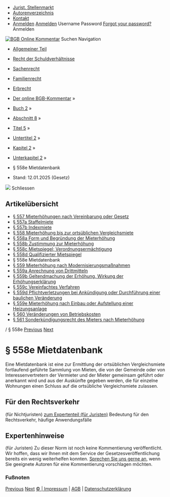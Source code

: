   * [Jurist. Stellenmarkt](https://bgb.kommentar.de/Buch-2/Abschnitt-8/Titel-5/Untertitel-2/Kapitel-2/Unterkapitel-2/</job-board> "Jurist. Stellenmarkt")
  * [Autorenverzeichnis](https://bgb.kommentar.de/Buch-2/Abschnitt-8/Titel-5/Untertitel-2/Kapitel-2/Unterkapitel-2/</Autorenverzeichnis> "Autorenverzeichnis")
  * [Kontakt](https://bgb.kommentar.de/Buch-2/Abschnitt-8/Titel-5/Untertitel-2/Kapitel-2/Unterkapitel-2/</Kontakt>)
  * [Anmelden](https://bgb.kommentar.de/Buch-2/Abschnitt-8/Titel-5/Untertitel-2/Kapitel-2/Unterkapitel-2/<#login> "show login form") [Anmelden](https://bgb.kommentar.de/Buch-2/Abschnitt-8/Titel-5/Untertitel-2/Kapitel-2/Unterkapitel-2/<#> "hide login form") Username Password
[Forgot your password?](https://bgb.kommentar.de/Buch-2/Abschnitt-8/Titel-5/Untertitel-2/Kapitel-2/Unterkapitel-2/</user/forgotpassword>) Anmelden 


[![BGB Online Kommentar](https://bgb.kommentar.de/extension/bgb/design/bgb/images/logo.png)](https://bgb.kommentar.de/Buch-2/Abschnitt-8/Titel-5/Untertitel-2/Kapitel-2/Unterkapitel-2/</> "BGB Online Kommentar")
Suchen
Navigation
  * [Allgemeiner Teil](https://bgb.kommentar.de/Buch-2/Abschnitt-8/Titel-5/Untertitel-2/Kapitel-2/Unterkapitel-2/</Buch-1>)
  * [Recht der Schuldverhältnisse](https://bgb.kommentar.de/Buch-2/Abschnitt-8/Titel-5/Untertitel-2/Kapitel-2/Unterkapitel-2/</Buch-2>)
  * [Sachenrecht](https://bgb.kommentar.de/Buch-2/Abschnitt-8/Titel-5/Untertitel-2/Kapitel-2/Unterkapitel-2/</Buch-3>)
  * [Familienrecht](https://bgb.kommentar.de/Buch-2/Abschnitt-8/Titel-5/Untertitel-2/Kapitel-2/Unterkapitel-2/</Buch-4>)
  * [Erbrecht](https://bgb.kommentar.de/Buch-2/Abschnitt-8/Titel-5/Untertitel-2/Kapitel-2/Unterkapitel-2/</Buch-5>)


  * [Der online BGB-Kommentar](https://bgb.kommentar.de/Buch-2/Abschnitt-8/Titel-5/Untertitel-2/Kapitel-2/Unterkapitel-2/</>) »
  * [Buch 2](https://bgb.kommentar.de/Buch-2/Abschnitt-8/Titel-5/Untertitel-2/Kapitel-2/Unterkapitel-2/</Buch-2>) »
  * [Abschnitt 8](https://bgb.kommentar.de/Buch-2/Abschnitt-8/Titel-5/Untertitel-2/Kapitel-2/Unterkapitel-2/</Buch-2/Abschnitt-8>) »
  * [Titel 5](https://bgb.kommentar.de/Buch-2/Abschnitt-8/Titel-5/Untertitel-2/Kapitel-2/Unterkapitel-2/</Buch-2/Abschnitt-8/Titel-5>) »
  * [Untertitel 2](https://bgb.kommentar.de/Buch-2/Abschnitt-8/Titel-5/Untertitel-2/Kapitel-2/Unterkapitel-2/</Buch-2/Abschnitt-8/Titel-5/Untertitel-2>) »
  * [Kapitel 2](https://bgb.kommentar.de/Buch-2/Abschnitt-8/Titel-5/Untertitel-2/Kapitel-2/Unterkapitel-2/</Buch-2/Abschnitt-8/Titel-5/Untertitel-2/Kapitel-2>) »
  * [Unterkapitel 2](https://bgb.kommentar.de/Buch-2/Abschnitt-8/Titel-5/Untertitel-2/Kapitel-2/Unterkapitel-2/</Buch-2/Abschnitt-8/Titel-5/Untertitel-2/Kapitel-2/Unterkapitel-2>) »
  * § 558e Mietdatenbank 
  * Stand: 12.01.2025 (Gesetz) 


![](https://vg01.met.vgwort.de/na/1c9909529ead4f509072c06d9081a7d5)
Schliessen 
## Artikelübersicht
  * [ § 557 Mieterhöhungen nach Vereinbarung oder Gesetz ](https://bgb.kommentar.de/Buch-2/Abschnitt-8/Titel-5/Untertitel-2/Kapitel-2/Unterkapitel-2/</Buch-2/Abschnitt-8/Titel-5/Untertitel-2/Kapitel-2/Unterkapitel-2/Mieterhoehungen-nach-Vereinbarung-oder-Gesetz>)
  * [ § 557a Staffelmiete ](https://bgb.kommentar.de/Buch-2/Abschnitt-8/Titel-5/Untertitel-2/Kapitel-2/Unterkapitel-2/</Buch-2/Abschnitt-8/Titel-5/Untertitel-2/Kapitel-2/Unterkapitel-2/Staffelmiete>)
  * [ § 557b Indexmiete ](https://bgb.kommentar.de/Buch-2/Abschnitt-8/Titel-5/Untertitel-2/Kapitel-2/Unterkapitel-2/</Buch-2/Abschnitt-8/Titel-5/Untertitel-2/Kapitel-2/Unterkapitel-2/Indexmiete>)
  * [ § 558 Mieterhöhung bis zur ortsüblichen Vergleichsmiete ](https://bgb.kommentar.de/Buch-2/Abschnitt-8/Titel-5/Untertitel-2/Kapitel-2/Unterkapitel-2/</Buch-2/Abschnitt-8/Titel-5/Untertitel-2/Kapitel-2/Unterkapitel-2/Mieterhoehung-bis-zur-ortsueblichen-Vergleichsmiete>)
  * [ § 558a Form und Begründung der Mieterhöhung ](https://bgb.kommentar.de/Buch-2/Abschnitt-8/Titel-5/Untertitel-2/Kapitel-2/Unterkapitel-2/</Buch-2/Abschnitt-8/Titel-5/Untertitel-2/Kapitel-2/Unterkapitel-2/Form-und-Begruendung-der-Mieterhoehung>)
  * [ § 558b Zustimmung zur Mieterhöhung ](https://bgb.kommentar.de/Buch-2/Abschnitt-8/Titel-5/Untertitel-2/Kapitel-2/Unterkapitel-2/</Buch-2/Abschnitt-8/Titel-5/Untertitel-2/Kapitel-2/Unterkapitel-2/Zustimmung-zur-Mieterhoehung>)
  * [ § 558c Mietspiegel; Verordnungsermächtigung ](https://bgb.kommentar.de/Buch-2/Abschnitt-8/Titel-5/Untertitel-2/Kapitel-2/Unterkapitel-2/</Buch-2/Abschnitt-8/Titel-5/Untertitel-2/Kapitel-2/Unterkapitel-2/Mietspiegel-Verordnungsermaechtigung>)
  * [ § 558d Qualifizierter Mietspiegel ](https://bgb.kommentar.de/Buch-2/Abschnitt-8/Titel-5/Untertitel-2/Kapitel-2/Unterkapitel-2/</Buch-2/Abschnitt-8/Titel-5/Untertitel-2/Kapitel-2/Unterkapitel-2/Qualifizierter-Mietspiegel>)
  * § 558e Mietdatenbank 
  * [ § 559 Mieterhöhung nach Modernisierungsmaßnahmen ](https://bgb.kommentar.de/Buch-2/Abschnitt-8/Titel-5/Untertitel-2/Kapitel-2/Unterkapitel-2/</Buch-2/Abschnitt-8/Titel-5/Untertitel-2/Kapitel-2/Unterkapitel-2/Mieterhoehung-nach-Modernisierungsmassnahmen>)
  * [ § 559a Anrechnung von Drittmitteln ](https://bgb.kommentar.de/Buch-2/Abschnitt-8/Titel-5/Untertitel-2/Kapitel-2/Unterkapitel-2/</Buch-2/Abschnitt-8/Titel-5/Untertitel-2/Kapitel-2/Unterkapitel-2/Anrechnung-von-Drittmitteln>)
  * [ § 559b Geltendmachung der Erhöhung, Wirkung der Erhöhungserklärung ](https://bgb.kommentar.de/Buch-2/Abschnitt-8/Titel-5/Untertitel-2/Kapitel-2/Unterkapitel-2/</Buch-2/Abschnitt-8/Titel-5/Untertitel-2/Kapitel-2/Unterkapitel-2/Geltendmachung-der-Erhoehung-Wirkung-der-Erhoehungserklaerung>)
  * [ § 559c Vereinfachtes Verfahren ](https://bgb.kommentar.de/Buch-2/Abschnitt-8/Titel-5/Untertitel-2/Kapitel-2/Unterkapitel-2/</Buch-2/Abschnitt-8/Titel-5/Untertitel-2/Kapitel-2/Unterkapitel-2/Vereinfachtes-Verfahren>)
  * [ § 559d Pflichtverletzungen bei Ankündigung oder Durchführung einer baulichen Veränderung ](https://bgb.kommentar.de/Buch-2/Abschnitt-8/Titel-5/Untertitel-2/Kapitel-2/Unterkapitel-2/</Buch-2/Abschnitt-8/Titel-5/Untertitel-2/Kapitel-2/Unterkapitel-2/Pflichtverletzungen-bei-Ankuendigung-oder-Durchfuehrung-einer-baulichen-Veraenderung>)
  * [ § 559e Mieterhöhung nach Einbau oder Aufstellung einer Heizungsanlage ](https://bgb.kommentar.de/Buch-2/Abschnitt-8/Titel-5/Untertitel-2/Kapitel-2/Unterkapitel-2/</Buch-2/Abschnitt-8/Titel-5/Untertitel-2/Kapitel-2/Unterkapitel-2/Mieterhoehung-nach-Einbau-oder-Aufstellung-einer-Heizungsanlage>)
  * [ § 560 Veränderungen von Betriebskosten ](https://bgb.kommentar.de/Buch-2/Abschnitt-8/Titel-5/Untertitel-2/Kapitel-2/Unterkapitel-2/</Buch-2/Abschnitt-8/Titel-5/Untertitel-2/Kapitel-2/Unterkapitel-2/Veraenderungen-von-Betriebskosten>)
  * [ § 561 Sonderkündigungsrecht des Mieters nach Mieterhöhung ](https://bgb.kommentar.de/Buch-2/Abschnitt-8/Titel-5/Untertitel-2/Kapitel-2/Unterkapitel-2/</Buch-2/Abschnitt-8/Titel-5/Untertitel-2/Kapitel-2/Unterkapitel-2/Sonderkuendigungsrecht-des-Mieters-nach-Mieterhoehung>)


/ § 558e 
[Previous](https://bgb.kommentar.de/Buch-2/Abschnitt-8/Titel-5/Untertitel-2/Kapitel-2/Unterkapitel-2/</Buch-2/Abschnitt-8/Titel-5/Untertitel-2/Kapitel-2/Unterkapitel-2/Qualifizierter-Mietspiegel> "§ 558d Qualifizierter Mietspiegel") [Next](https://bgb.kommentar.de/Buch-2/Abschnitt-8/Titel-5/Untertitel-2/Kapitel-2/Unterkapitel-2/</Buch-2/Abschnitt-8/Titel-5/Untertitel-2/Kapitel-2/Unterkapitel-2/Mieterhoehung-nach-Modernisierungsmassnahmen> "§ 559 Mieterhöhung nach Modernisierungsmaßnahmen")
# § 558e Mietdatenbank
Eine Mietdatenbank ist eine zur Ermittlung der ortsüblichen Vergleichsmiete fortlaufend geführte Sammlung von Mieten, die von der Gemeinde oder von Interessenvertretern der Vermieter und der Mieter gemeinsam geführt oder anerkannt wird und aus der Auskünfte gegeben werden, die für einzelne Wohnungen einen Schluss auf die ortsübliche Vergleichsmiete zulassen.
## Für den Rechtsverkehr 
(für Nichtjuristen)
[zum Expertenteil (für Juristen)](https://bgb.kommentar.de/Buch-2/Abschnitt-8/Titel-5/Untertitel-2/Kapitel-2/Unterkapitel-2/<#expertenhinweise>)
Bedeutung für den Rechtsverkehr, häufige Anwendungsfälle
## Expertenhinweise
(für Juristen)
Zu dieser Norm ist noch keine Kommentierung veröffentlicht. Wir hoffen, dass wir Ihnen mit dem Service der Gesetzesveröffentlichung bereits ein wenig weiterhelfen konnten. [Sprechen Sie uns gerne an](https://bgb.kommentar.de/Buch-2/Abschnitt-8/Titel-5/Untertitel-2/Kapitel-2/Unterkapitel-2/</Kontakt>), wenn Sie geeignete Autoren für eine Kommentierung vorschlagen möchten. 
### Fußnoten
[Previous](https://bgb.kommentar.de/Buch-2/Abschnitt-8/Titel-5/Untertitel-2/Kapitel-2/Unterkapitel-2/</Buch-2/Abschnitt-8/Titel-5/Untertitel-2/Kapitel-2/Unterkapitel-2/Qualifizierter-Mietspiegel> "§ 558d Qualifizierter Mietspiegel") [Next](https://bgb.kommentar.de/Buch-2/Abschnitt-8/Titel-5/Untertitel-2/Kapitel-2/Unterkapitel-2/</Buch-2/Abschnitt-8/Titel-5/Untertitel-2/Kapitel-2/Unterkapitel-2/Mieterhoehung-nach-Modernisierungsmassnahmen> "§ 559 Mieterhöhung nach Modernisierungsmaßnahmen")
[© | Impressum](https://bgb.kommentar.de/Buch-2/Abschnitt-8/Titel-5/Untertitel-2/Kapitel-2/Unterkapitel-2/</Kontakt>) | [AGB](https://bgb.kommentar.de/Buch-2/Abschnitt-8/Titel-5/Untertitel-2/Kapitel-2/Unterkapitel-2/</AGB>) | [Datenschutzerklärung](https://bgb.kommentar.de/Buch-2/Abschnitt-8/Titel-5/Untertitel-2/Kapitel-2/Unterkapitel-2/</Datenschutzerklaerung-fuer-Leser>)

